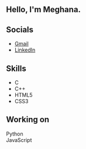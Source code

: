  <h2><b>Hello, I'm Meghana.</b></h2>


## Socials

<div align='left'><ul >
<li><a href='mailto://meghanas1002@gmail.com' target='_blank'>Gmail</a></li>
<li><a href='https://www.linkedin.com/in/meghana-sorra-1b3545214/' target='_blank'>LinkedIn</a></li>
</ul></div>


## Skills

<div align='left'><ul>
 <li>C</li>
 <li>C++</li>
 <li>HTML5</li>
 <li>CSS3</li>
</ul></div>

## Working on

Python<br>
JavaScript
            
        
            
        
